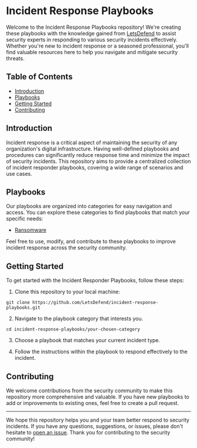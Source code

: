 # Incident Response Playbooks


Welcome to the Incident Response Playbooks repository! We're creating these playbooks with the knowledge gained from [LetsDefend](https://letsdefend.io/) to assist security experts in responding to various security incidents effectively. Whether you're new to incident response or a seasoned professional, you'll find valuable resources here to help you navigate and mitigate security threats.

## Table of Contents

- [Introduction](#introduction)
- [Playbooks](#playbooks)
- [Getting Started](#getting-started)
- [Contributing](#contributing)

## Introduction

Incident response is a critical aspect of maintaining the security of any organization's digital infrastructure. Having well-defined playbooks and procedures can significantly reduce response time and minimize the impact of security incidents. This repository aims to provide a centralized collection of incident responder playbooks, covering a wide range of scenarios and use cases.

## Playbooks

Our playbooks are organized into categories for easy navigation and access. You can explore these categories to find playbooks that match your specific needs:

- [Ransomware](Ransomware)

Feel free to use, modify, and contribute to these playbooks to improve incident response across the security community.

## Getting Started

To get started with the Incident Responder Playbooks, follow these steps:

1. Clone this repository to your local machine:
```
git clone https://github.com/LetsDefend/incident-response-playbooks.git
```

2. Navigate to the playbook category that interests you.
 ```
cd incident-response-playbooks/your-chosen-category
 ```


3. Choose a playbook that matches your current incident type.

4. Follow the instructions within the playbook to respond effectively to the incident.

## Contributing

We welcome contributions from the security community to make this repository more comprehensive and valuable. If you have new playbooks to add or improvements to existing ones, feel free to create a pull request.


---

We hope this repository helps you and your team better respond to security incidents. If you have any questions, suggestions, or issues, please don't hesitate to [open an issue](https://github.com/LetsDefend/incident-response-playbooks/issues). Thank you for contributing to the security community!
